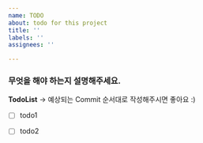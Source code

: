 ```yaml
---
name: TODO
about: todo for this project
title: ''
labels: ''
assignees: ''

---
```


### 무엇을 해야 하는지 설명해주세요.


**TodoList** → 예상되는 Commit 순서대로 작성해주시면 좋아요 :)
* [ ] todo1
* [ ] todo2


<!-- **Label 확인해주세요** -->
<!-- **Projects 확인해주세요** -->
<!-- **Milestone 확인해주세요** -->